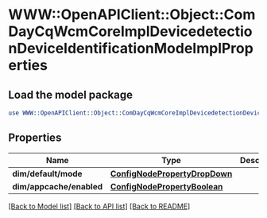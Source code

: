 # WWW::OpenAPIClient::Object::ComDayCqWcmCoreImplDevicedetectionDeviceIdentificationModeImplProperties

## Load the model package
```perl
use WWW::OpenAPIClient::Object::ComDayCqWcmCoreImplDevicedetectionDeviceIdentificationModeImplProperties;
```

## Properties
Name | Type | Description | Notes
------------ | ------------- | ------------- | -------------
**dim/default/mode** | [**ConfigNodePropertyDropDown**](ConfigNodePropertyDropDown.md) |  | [optional] 
**dim/appcache/enabled** | [**ConfigNodePropertyBoolean**](ConfigNodePropertyBoolean.md) |  | [optional] 

[[Back to Model list]](../README.md#documentation-for-models) [[Back to API list]](../README.md#documentation-for-api-endpoints) [[Back to README]](../README.md)


